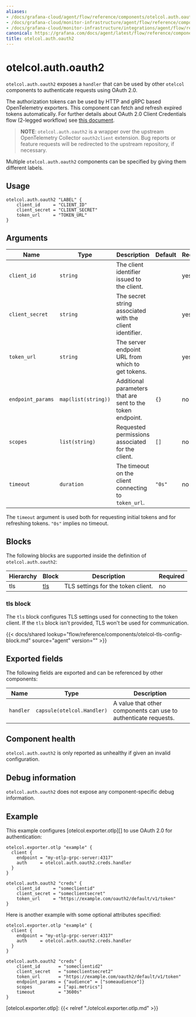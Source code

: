 ```yaml
---
aliases:
- /docs/grafana-cloud/agent/flow/reference/components/otelcol.auth.oauth2/
- /docs/grafana-cloud/monitor-infrastructure/agent/flow/reference/components/otelcol.auth.oauth2/
- /docs/grafana-cloud/monitor-infrastructure/integrations/agent/flow/reference/components/otelcol.auth.oauth2/
canonical: https://grafana.com/docs/agent/latest/flow/reference/components/otelcol.auth.oauth2/
title: otelcol.auth.oauth2
---
```


# otelcol.auth.oauth2

`otelcol.auth.oauth2` exposes a `handler` that can be used by other `otelcol`
components to authenticate requests using OAuth 2.0.

The authorization tokens can be used by HTTP and gRPC based OpenTelemetry exporters. 
This component can fetch and refresh expired tokens automatically. For further details about 
OAuth 2.0 Client Credentials flow (2-legged workflow) see [this document](https://datatracker.ietf.org/doc/html/rfc6749#section-4.4).

> **NOTE**: `otelcol.auth.oauth2` is a wrapper over the upstream OpenTelemetry
> Collector `oauth2client` extension. Bug reports or feature requests will be
> redirected to the upstream repository, if necessary.

Multiple `otelcol.auth.oauth2` components can be specified by giving them
different labels.

## Usage

```river
otelcol.auth.oauth2 "LABEL" {
    client_id     = "CLIENT_ID"
    client_secret = "CLIENT_SECRET"
    token_url     = "TOKEN_URL"
}
```

## Arguments

Name | Type | Description | Default | Required
---- | ---- | ----------- | ------- | --------
`client_id` | `string` | The client identifier issued to the client. | | yes
`client_secret` | `string` | The secret string associated with the client identifier. | | yes
`token_url` | `string` | The server endpoint URL from which to get tokens. | | yes
`endpoint_params` | `map(list(string))` | Additional parameters that are sent to the token endpoint. | `{}` | no
`scopes` | `list(string)` | Requested permissions associated for the client. | `[]` | no
`timeout` | `duration` | The timeout on the client connecting to `token_url`. | `"0s"` | no

The `timeout` argument is used both for requesting initial tokens and for refreshing tokens. `"0s"` implies no timeout.

## Blocks

The following blocks are supported inside the definition of
`otelcol.auth.oauth2`:

Hierarchy | Block | Description | Required
--------- | ----- | ----------- | --------
tls | [tls][] | TLS settings for the token client. | no

[tls]: #tls-block

### tls block

The `tls` block configures TLS settings used for connecting to the token client. If the `tls` block isn't provided, 
TLS won't be used for communication.

{{< docs/shared lookup="flow/reference/components/otelcol-tls-config-block.md" source="agent" version="<AGENT VERSION>" >}}

## Exported fields

The following fields are exported and can be referenced by other components:

Name | Type | Description
---- | ---- | -----------
`handler` | `capsule(otelcol.Handler)` | A value that other components can use to authenticate requests.

## Component health

`otelcol.auth.oauth2` is only reported as unhealthy if given an invalid
configuration.

## Debug information

`otelcol.auth.oauth2` does not expose any component-specific debug information.

## Example

This example configures [otelcol.exporter.otlp][] to use OAuth 2.0 for authentication:

```river
otelcol.exporter.otlp "example" {
  client {
    endpoint = "my-otlp-grpc-server:4317"
    auth     = otelcol.auth.oauth2.creds.handler
  }
}

otelcol.auth.oauth2 "creds" {
    client_id     = "someclientid"
    client_secret = "someclientsecret"
    token_url     = "https://example.com/oauth2/default/v1/token"
}
```

Here is another example with some optional attributes specified:
```river
otelcol.exporter.otlp "example" {
  client {
    endpoint = "my-otlp-grpc-server:4317"
    auth     = otelcol.auth.oauth2.creds.handler
  }
}

otelcol.auth.oauth2 "creds" {
    client_id       = "someclientid2"
    client_secret   = "someclientsecret2"
    token_url       = "https://example.com/oauth2/default/v1/token"
    endpoint_params = {"audience" = ["someaudience"]}
    scopes          = ["api.metrics"]
    timeout         = "3600s"
}
```

[otelcol.exporter.otlp]: {{< relref "./otelcol.exporter.otlp.md" >}}
